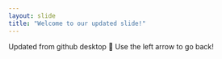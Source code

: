 ```yaml
---
layout: slide
title: "Welcome to our updated slide!"
---
```

Updated from github desktop :tada:
Use the left arrow to go back!
